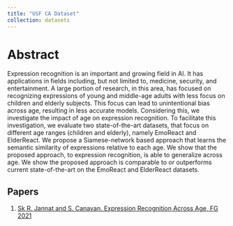 ```yaml
---
title: "USF CA Dataset"
collection: datasets
---
```


# Abstract
Expression recognition is an important and growing field in AI. It has applications in fields including, but not limited to, medicine, security, and entertainment. A large portion of research, in this area, has focused on recognizing expressions of young and middle-age adults with less focus on children and elderly subjects. This focus can lead to unintentional bias across age, resulting in less accurate models. Considering this, we investigate the impact of age on expression recognition. To facilitate this investigation, we evaluate two state-of-the-art datasets, that focus on different age ranges (children and elderly), namely EmoReact and ElderReact. We propose a Siamese-network based approach that learns the semantic similarity of expressions relative to each age. We show that the proposed approach, to expression recognition, is able to generalize across age. We show the proposed approach is comparable to or outperforms current state-of-the-art on the EmoReact and ElderReact datasets.

## Papers
1. [Sk R. Jannat and S. Canavan. Expression Recognition Across Age, FG 2021](/files/ExpressionRecognitionAcrossAge.pdf)